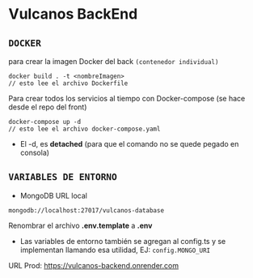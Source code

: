 # Vulcanos BackEnd

## `DOCKER`

para crear la imagen Docker del back `(contenedor individual)`

```
docker build . -t <nombreImagen>
// esto lee el archivo Dockerfile
```

Para crear todos los servicios al tiempo con Docker-compose (se hace desde el repo del front)

```
docker-compose up -d
// esto lee el archivo docker-compose.yaml
```

- El -d, es **detached** (para que el comando no se quede pegado en consola)

## `VARIABLES DE ENTORNO`

- MongoDB URL local

```
mongodb://localhost:27017/vulcanos-database
```

Renombrar el archivo **.env.template** a **.env**

- Las variables de entorno también se agregan al config.ts y se implementan llamando esa utilidad, EJ: `config.MONGO_URI`

URL Prod: https://vulcanos-backend.onrender.com
